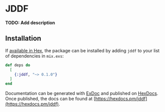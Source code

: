 # JDDF

**TODO: Add description**

## Installation

If [available in Hex](https://hex.pm/docs/publish), the package can be installed
by adding `jddf` to your list of dependencies in `mix.exs`:

```elixir
def deps do
  [
    {:jddf, "~> 0.1.0"}
  ]
end
```

Documentation can be generated with [ExDoc](https://github.com/elixir-lang/ex_doc)
and published on [HexDocs](https://hexdocs.pm). Once published, the docs can
be found at [https://hexdocs.pm/jddf](https://hexdocs.pm/jddf).

